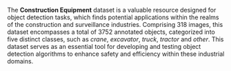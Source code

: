 The **Construction Equipment** dataset is a valuable resource designed for object detection tasks, which finds potential applications within the realms of the construction and surveillance industries. Comprising 318 images, this dataset encompasses a total of 3752 annotated objects, categorized into five distinct classes, such as *crane*, *excavator*, *truck*, *tractor* and *other*. This dataset serves as an essential tool for developing and testing object detection algorithms to enhance safety and efficiency within these industrial domains.
